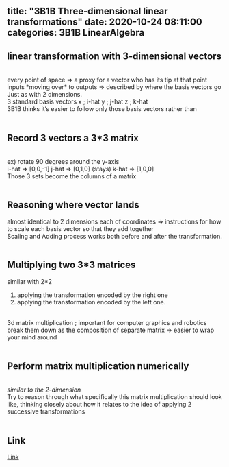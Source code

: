 title: "3B1B Three-dimensional linear transformations"
date: 2020-10-24 08:11:00	
categories: 3B1B LinearAlgebra
---	


<h2>linear transformation with 3-dimensional vectors</h2>
<br>
every point of space => a proxy for a vector who has its tip at that point
inputs *moving over* to outputs => described by where the basis vectors go
Just as with 2 dimensions.
<br>
3 standard basis vectors 
x ; i-hat
y ; j-hat
z ; k-hat
<br>
3B1B thinks it’s easier to follow only those basis vectors rather than 
<br>
<br>
<h2>Record 3 vectors a 3*3 matrix</h2>
<br>
ex) rotate 90 degrees around the y-axis
<br>
i-hat  => [0,0,-1]
j-hat => [0,1,0] (stays)
k-hat => [1,0,0]
<br>
Those 3 sets become the columns of a matrix 
<br>
<br>
<h2>Reasoning where vector lands</h2>
almost identical to 2 dimensions 
each of coordinates => instructions for how to scale each basis vector so that they add together
<br>
Scaling and Adding process works both before and after the transformation. 
<br>
<br>
<h2>Multiplying two 3*3 matrices</h2>
similar with 2*2 
<ol>
  <li>applying the transformation encoded by the right one</li>
  <li>applying the transformation encoded by the left one.</li>
</ol>
<br>
3d matrix multiplication ; important for computer graphics and robotics 
break them down as the composition of separate matrix => easier to wrap your mind around
<br>
<br>
<h2>Perform matrix multiplication numerically</h2>
<br>
<em>similar to the 2-dimension</em>
<br>
Try to reason through what specifically this matrix multiplication should look like,
thinking closely about how it relates to the idea of applying 2 successive transformations
<br>
<br>
<h2>Link</h2>
<a href="https://www.youtube.com/watch?v=rHLEWRxRGiM">Link<a>


